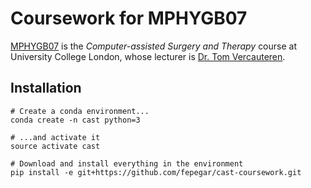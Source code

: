 # Coursework for MPHYGB07
[MPHYGB07](http://www.ucl.ac.uk/medphys/prospective-students/modules/mphygb07) is the *Computer-assisted Surgery and Therapy* course at University College London, whose lecturer is [Dr. Tom Vercauteren](http://iris.ucl.ac.uk/iris/browse/profile?upi=TVERC65).

## Installation
```
# Create a conda environment...
conda create -n cast python=3

# ...and activate it
source activate cast

# Download and install everything in the environment
pip install -e git+https://github.com/fepegar/cast-coursework.git
```
